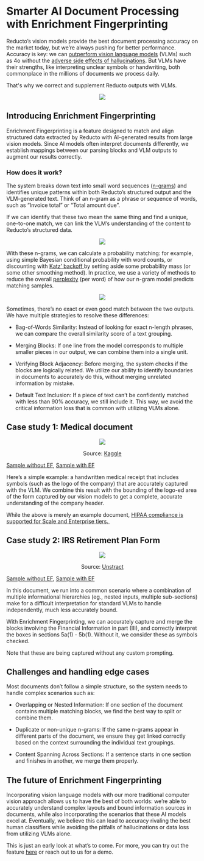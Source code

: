 # Smarter AI Document Processing with Enrichment Fingerprinting

Reducto’s vision models provide the best document processing accuracy on the market today, but we’re always pushing for better performance. Accuracy is key: we can [outperform vision language models](https://reducto.ai/blog/sota-table-parsing) (VLMs) such as 4o without the [adverse side effects of hallucinations](https://reducto.ai/blog/lvm-ocr-accuracy-mistral-gemini). But VLMs have their strengths, like interpreting unclear symbols or handwriting, both commonplace in the millions of documents we process daily. 

That's why we correct and supplement Reducto outputs with VLMs.


<p align="center">
  <img src="assets/main_image.png" />
</p>


## Introducing Enrichment Fingerprinting

Enrichment Fingerprinting is a feature designed to match and align structured data extracted by Reducto with AI-generated results from large vision models. Since AI models often interpret documents differently, we establish mappings between our parsing blocks and VLM outputs to augment our results correctly.

### How does it work?  

The system breaks down text into small word sequences ([n-grams](https://en.wikipedia.org/wiki/N-gram)) and identifies unique patterns within both Reducto’s structured output and the VLM-generated text. Think of an n-gram as a phrase or sequence of words, such as “Invoice total” or “Total amount due”. 

If we can identify that these two mean the same thing and find a unique, one-to-one match, we can link the VLM’s understanding of the content to Reducto’s structured data. 

<p align="center">
  <img src="assets/n_grams.png" />
</p>

With these n-grams, we can calculate a probability matching: for example, using simple Bayesian conditional probability with word counts, or discounting with [Katz’ backoff ](https://en.wikipedia.org/wiki/Katz%27s_back-off_model)by setting aside some probability mass (or some other smoothing method). In practice, we use a variety of methods to reduce the overall [perplexity](https://en.wikipedia.org/wiki/Perplexity) (per word) of how our n-gram model predicts matching samples.  

<p align="center">
  <img src="assets/katz_backoff.png" />
</p>

Sometimes, there’s no exact or even good match between the two outputs. We have multiple strategies to resolve these differences:

- Bag-of-Words Similarity: Instead of looking for exact n-length phrases, we can compare the overall similarity score of a text grouping. 

- Merging Blocks: If one line from the model corresponds to multiple smaller pieces in our output, we can combine them into a single unit. 

- Verifying Block Adjacency: Before merging, the system checks if the blocks are logically related. We utilize our ability to identify boundaries in documents to accurately do this, without merging unrelated information by mistake. 

- Default Text Inclusion: If a piece of text can’t be confidently matched with less than 90% accuracy, we still include it. This way, we avoid the critical information loss that is common with utilizing VLMs alone. 

## Case study 1: Medical document 

<p align="center">
  <img src="assets/medical_document.jpg" />
</p>
<p align="center">
  Source: <a href="https://www.kaggle.com/datasets/mehaksingal/illegible-medical-prescription-images-dataset">Kaggle</a>
</p>

[Sample without EF](https://app.reducto.ai/share/4cb71f18-602e-42af-85c4-5e406619c9eb), [Sample with EF](https://app.reducto.ai/share/1c64bcb6-bd8d-4b3e-b0b5-629752da1797)

Here’s a simple example: a handwritten medical receipt that includes symbols (such as the logo of the company) that are accurately captured with the VLM. We combine this result with the bounding of the logo-ed area of the form captured by our vision models to get a complete, accurate understanding of the company header. 

While the above is merely an example document, [HIPAA compliance is supported for Scale and Enterprise tiers. ](https://docs.reducto.ai/security/policies)

## Case study 2: IRS Retirement Plan Form

<p align="center">
  <img src="assets/irs_form.jpg" />
</p>
<p align="center">
  Source: <a href="https://unstract.com/blog/guide-to-extracting-data-from-handwritten-pdf-with-ocr/">Unstract</a>
</p>

[Sample without EF](https://app.reducto.ai/share/663ec30d-7a5d-4b4f-84d7-75abc5405924), [Sample with EF](https://app.reducto.ai/share/0c32a21e-daa9-408a-916d-711aff2d029d)

In this document, we run into a common scenario where a combination of multiple informational hierarchies (eg., nested inputs, multiple sub-sections) make for a difficult interpretation for standard VLMs to handle independently, much less accurately bound. 

With Enrichment Fingerprinting, we can accurately capture and merge the blocks involving the Financial Information in part (III), and correctly interpret the boxes in sections 5a(1) - 5b(1). Without it, we consider these as symbols checked. 

Note that these are being captured without any custom prompting. 

## Challenges and handling edge cases 

Most documents don’t follow a simple structure, so the system needs to handle complex scenarios such as: 

- Overlapping or Nested Information: If one section of the document contains multiple matching blocks, we find the best way to split or combine them.

- Duplicate or non-unique n-grams: If the same n-grams appear in different parts of the document, we ensure they get linked correctly based on the context surrounding the individual text groupings. 

- Content Spanning Across Sections: If a sentence starts in one section and finishes in another, we merge them properly.

## The future of Enrichment Fingerprinting

Incorporating vision language models with our more traditional computer vision approach allows us to have the best of both worlds: we’re able to accurately understand complex layouts and bound information sources in documents, while also incorporating the scenarios that these AI models excel at. Eventually, we believe this can lead to accuracy rivaling the best human classifiers while avoiding the pitfalls of hallucinations or data loss from utilizing VLMs alone. 

This is just an early look at what’s to come. For more, you can try out the feature [here](https://app.reducto.ai/) or reach out to us for a demo. 
